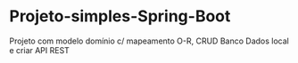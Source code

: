 # Projeto-simples-Spring-Boot
Projeto com modelo domínio c/ mapeamento O-R, CRUD Banco Dados local e criar API REST
